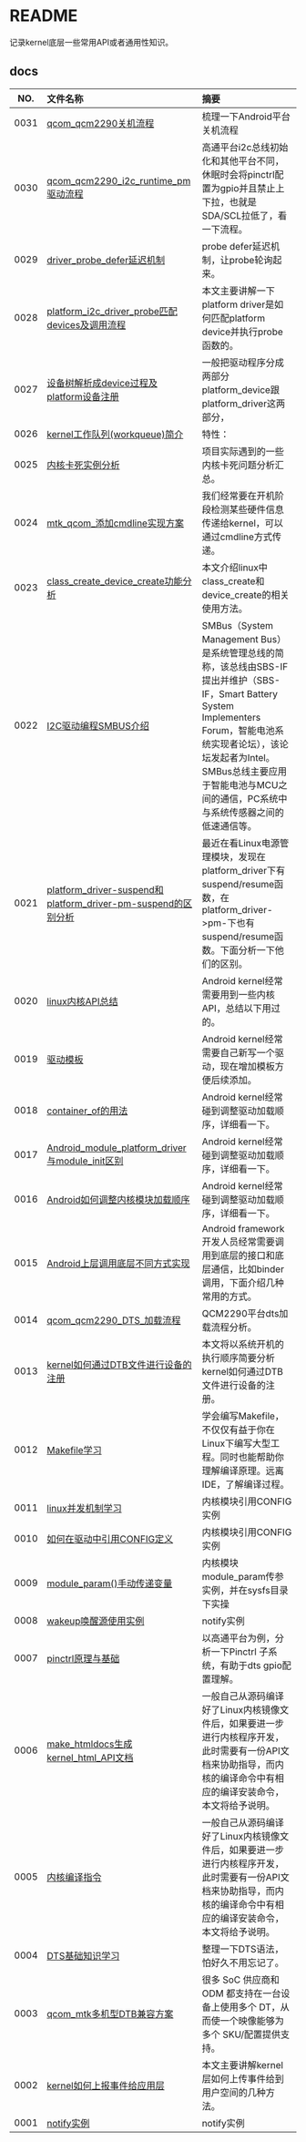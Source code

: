 # README

记录kernel底层一些常用API或者通用性知识。

## docs

NO.|文件名称|摘要
:--:|:--|:--
0031| [qcom_qcm2290关机流程](docs/0031_qcom_qcm2290关机流程.md) | 梳理一下Android平台关机流程
0030| [qcom_qcm2290_i2c_runtime_pm驱动流程](docs/0030_qcom_qcm2290_i2c_runtime_pm驱动流程.md) | 高通平台i2c总线初始化和其他平台不同，休眠时会将pinctrl配置为gpio并且禁止上下拉，也就是SDA/SCL拉低了，看一下流程。
0029| [driver_probe_defer延迟机制](docs/0029_driver_probe_defer延迟机制.md) | probe defer延迟机制，让probe轮询起来。
0028| [platform_i2c_driver_probe匹配devices及调用流程](docs/0028_platform_i2c_driver_probe匹配devices及调用流程.md) | 本文主要讲解一下platform driver是如何匹配platform device并执行probe函数的。
0027| [设备树解析成device过程及platform设备注册](docs/0027_设备树解析成device过程及platform设备注册.md) | 一般把驱动程序分成两部分platform_device跟platform_driver这两部分，
0026| [kernel工作队列(workqueue)简介](docs/0026_kernel工作队列(workqueue)简介.md) | 特性：
0025| [内核卡死实例分析](docs/0025_内核卡死实例分析.md) | 项目实际遇到的一些内核卡死问题分析汇总。
0024| [mtk_qcom_添加cmdline实现方案](docs/0024_mtk_qcom_添加cmdline实现方案.md) | 我们经常要在开机阶段检测某些硬件信息传递给kernel，可以通过cmdline方式传递。
0023| [class_create_device_create功能分析](docs/0023_class_create_device_create功能分析.md) | 本文介绍linux中class_create和device_create的相关使用方法。
0022| [I2C驱动编程SMBUS介绍](docs/0022_I2C驱动编程SMBUS介绍.md) | SMBus（System Management Bus）是系统管理总线的简称，该总线由SBS-IF提出并维护（SBS-IF，Smart Battery System Implementers Forum，智能电池系统实现者论坛），该论坛发起者为Intel。SMBus总线主要应用于智能电池与MCU之间的通信，PC系统中与系统传感器之间的低速通信等。
0021| [platform_driver-suspend和platform_driver-pm-suspend的区别分析](docs/0021_platform_driver-suspend和platform_driver-pm-suspend的区别分析.md) | 最近在看Linux电源管理模块，发现在platform_driver下有suspend/resume函数，在platform_driver->pm-下也有suspend/resume函数。下面分析一下他们的区别。
0020| [linux内核API总结](docs/0020_linux内核API总结.md) | Android kernel经常需要用到一些内核API，总结以下用过的。
0019| [驱动模板](docs/0019_驱动模板.md) | Android kernel经常需要自己新写一个驱动，现在增加模板方便后续添加。
0018| [container_of的用法](docs/0018_container_of的用法.md) | Android kernel经常碰到调整驱动加载顺序，详细看一下。
0017| [Android_module_platform_driver与module_init区别](docs/0017_Android_module_platform_driver与module_init区别.md) | Android kernel经常碰到调整驱动加载顺序，详细看一下。
0016| [Android如何调整内核模块加载顺序](docs/0016_Android如何调整内核模块加载顺序.md) | Android kernel经常碰到调整驱动加载顺序，详细看一下。
0015| [Android上层调用底层不同方式实现](docs/0015_Android上层调用底层不同方式实现.md) | Android framework开发人员经常需要调用到底层的接口和底层通信，比如binder调用，下面介绍几种常用的方式。
0014| [qcom_qcm2290_DTS_加载流程](docs/0014_qcom_qcm2290_DTS_加载流程.md) | QCM2290平台dts加载流程分析。
0013| [kernel如何通过DTB文件进行设备的注册](docs/0013_kernel如何通过DTB文件进行设备的注册.md) | 本文将以系统开机的执行顺序简要分析kernel如何通过DTB文件进行设备的注册。
0012| [Makefile学习](docs/0012_Makefile学习.md) | 学会编写Makefile，不仅仅有益于你在Linux下编写大型工程。同时也能帮助你理解编译原理。远离IDE，了解编译过程。
0011| [linux并发机制学习](docs/0011_linux并发机制学习.md) | 内核模块引用CONFIG实例
0010| [如何在驱动中引用CONFIG定义](docs/0010_如何在驱动中引用CONFIG定义.md) | 内核模块引用CONFIG实例
0009| [module_param()手动传递变量](docs/0009_module_param()手动传递变量.md) | 内核模块module_param传参实例，并在sysfs目录下实操
0008| [wakeup唤醒源使用实例](docs/0008_wakeup唤醒源使用实例.md) | notify实例
0007| [pinctrl原理与基础](docs/0007_pinctrl原理与基础.md) | 以高通平台为例，分析一下Pinctrl 子系统，有助于dts gpio配置理解。
0006| [make_htmldocs生成kernel_html_API文档](docs/0006_make_htmldocs生成kernel_html_API文档.md) | 一般自己从源码编译好了Linux内核镜像文件后，如果要进一步进行内核程序开发，此时需要有一份API文档来协助指导，而内核的编译命令中有相应的编译安装命令，本文将给予说明。
0005| [内核编译指令](docs/0005_内核编译指令.md) | 一般自己从源码编译好了Linux内核镜像文件后，如果要进一步进行内核程序开发，此时需要有一份API文档来协助指导，而内核的编译命令中有相应的编译安装命令，本文将给予说明。
0004| [DTS基础知识学习](docs/0004_DTS基础知识学习.md) | 整理一下DTS语法，怕好久不用忘记了。
0003| [qcom_mtk多机型DTB兼容方案](docs/0003_qcom_mtk多机型DTB兼容方案.md) | 很多 SoC 供应商和 ODM 都支持在一台设备上使用多个 DT，从而使一个映像能够为多个 SKU/配置提供支持。
0002| [kernel如何上报事件给应用层](docs/0002_kernel如何上报事件给应用层.md) | 本文主要讲解kernel层如何上传事件给到用户空间的几种方法。
0001| [notify实例](docs/0001_notify实例.md) | notify实例
